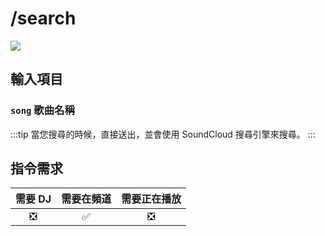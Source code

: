 # /search
![](https://i.imgur.com/Lt52o2Y.png)

## 輸入項目
### `song` 歌曲名稱
:::tip
當您搜尋的時候，直接送出，並會使用 SoundCloud 搜尋引擎來搜尋。
:::

## 指令需求
| 需要 DJ |	需要在頻道 | 需要正在播放 |
| :-----: | :-------: | :---------: |
|   ❎   |    ✅     |     ❎      |